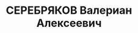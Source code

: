 ---
title: СЕРЕБРЯКОВ Валериан Алексеевич
description: "Род. в 1893, Самарская губ., г. Сызрань, русский. Проживал: г. Свердловск.\
  \ Трест \"Востоксталь\" металлургический отдел, заместитель заведующего. \n  Арестован\
  \ 12.01.1931. Приговор: 12.09.1931 – 10 лет ссылки на Урал. Повторно арестован 1\
  \ июня 1937 г., осужден 13 января 1938 г. Расстрелян 13.01.1938"
---